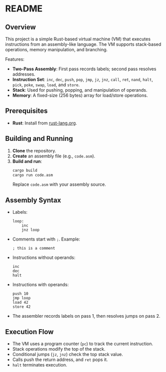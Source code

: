 # README

## Overview

This project is a simple Rust-based virtual machine (VM) that executes instructions from an assembly-like language. The VM supports stack-based operations, memory manipulation, and branching.

Features:
- **Two-Pass Assembly**: First pass records labels; second pass resolves addresses.
- **Instruction Set**: `inc`, `dec`, `push`, `pop`, `jmp`, `jz`, `jnz`, `call`, `ret`, `nand`, `halt`, `pick`, `poke`, `swap`, `load`, and `store`.
- **Stack**: Used for pushing, popping, and manipulation of operands.
- **Memory**: A fixed-size (256 bytes) array for load/store operations.

## Prerequisites

- **Rust**: Install from [rust-lang.org](https://www.rust-lang.org/tools/install).

## Building and Running

1. **Clone** the repository.
2. **Create** an assembly file (e.g., `code.asm`).
3. **Build and run**:
   ```bash
   cargo build
   cargo run code.asm
   ```
   Replace `code.asm` with your assembly source.

## Assembly Syntax

- Labels:
  ```
  loop:
      inc
      jnz loop
  ```
- Comments start with `;`. Example:
  ```
  ; this is a comment
  ```
- Instructions without operands:
  ```
  inc
  dec
  halt
  ```
- Instructions with operands:
  ```
  push 10
  jmp loop
  load 42
  store 42
  ```
- The assembler records labels on pass 1, then resolves jumps on pass 2.

## Execution Flow

- The VM uses a program counter (`pc`) to track the current instruction.
- Stack operations modify the top of the stack.
- Conditional jumps (`jz`, `jnz`) check the top stack value.
- Calls push the return address, and `ret` pops it.
- `halt` terminates execution.
